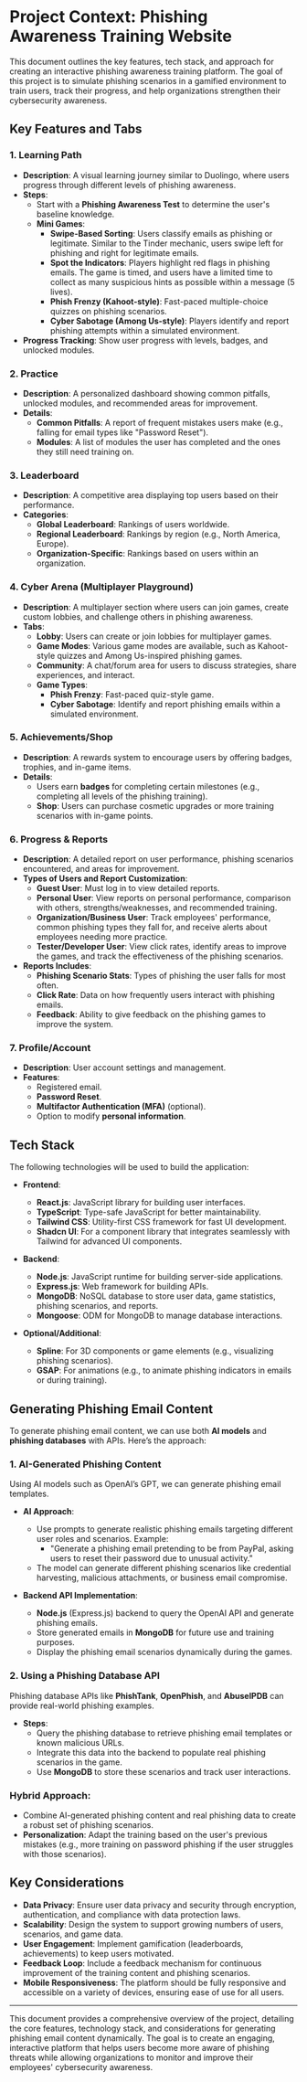 # Project Context: Phishing Awareness Training Website

This document outlines the key features, tech stack, and approach for creating an interactive phishing awareness training platform. The goal of this project is to simulate phishing scenarios in a gamified environment to train users, track their progress, and help organizations strengthen their cybersecurity awareness.

## Key Features and Tabs

### 1. **Learning Path**
- **Description**: A visual learning journey similar to Duolingo, where users progress through different levels of phishing awareness.
- **Steps**:
  - Start with a **Phishing Awareness Test** to determine the user's baseline knowledge.
  - **Mini Games**:
    - **Swipe-Based Sorting**: Users classify emails as phishing or legitimate. Similar to the Tinder mechanic, users swipe left for phishing and right for legitimate emails.
    - **Spot the Indicators**: Players highlight red flags in phishing emails. The game is timed, and users have a limited time to collect as many suspicious hints as possible within a message (5 lives).
    - **Phish Frenzy (Kahoot-style)**: Fast-paced multiple-choice quizzes on phishing scenarios.
    - **Cyber Sabotage (Among Us-style)**: Players identify and report phishing attempts within a simulated environment.
- **Progress Tracking**: Show user progress with levels, badges, and unlocked modules.

### 2. **Practice**
- **Description**: A personalized dashboard showing common pitfalls, unlocked modules, and recommended areas for improvement.
- **Details**:
  - **Common Pitfalls**: A report of frequent mistakes users make (e.g., falling for email types like "Password Reset").
  - **Modules**: A list of modules the user has completed and the ones they still need training on.

### 3. **Leaderboard**
- **Description**: A competitive area displaying top users based on their performance.
- **Categories**:
  - **Global Leaderboard**: Rankings of users worldwide.
  - **Regional Leaderboard**: Rankings by region (e.g., North America, Europe).
  - **Organization-Specific**: Rankings based on users within an organization.

### 4. **Cyber Arena (Multiplayer Playground)**
- **Description**: A multiplayer section where users can join games, create custom lobbies, and challenge others in phishing awareness.
- **Tabs**:
  - **Lobby**: Users can create or join lobbies for multiplayer games.
  - **Game Modes**: Various game modes are available, such as Kahoot-style quizzes and Among Us-inspired phishing games.
  - **Community**: A chat/forum area for users to discuss strategies, share experiences, and interact.
  - **Game Types**:
    - **Phish Frenzy**: Fast-paced quiz-style game.
    - **Cyber Sabotage**: Identify and report phishing emails within a simulated environment.

### 5. **Achievements/Shop**
- **Description**: A rewards system to encourage users by offering badges, trophies, and in-game items.
- **Details**:
  - Users earn **badges** for completing certain milestones (e.g., completing all levels of the phishing training).
  - **Shop**: Users can purchase cosmetic upgrades or more training scenarios with in-game points.

### 6. **Progress & Reports**
- **Description**: A detailed report on user performance, phishing scenarios encountered, and areas for improvement.
- **Types of Users and Report Customization**:
  - **Guest User**: Must log in to view detailed reports.
  - **Personal User**: View reports on personal performance, comparison with others, strengths/weaknesses, and recommended training.
  - **Organization/Business User**: Track employees' performance, common phishing types they fall for, and receive alerts about employees needing more practice.
  - **Tester/Developer User**: View click rates, identify areas to improve the games, and track the effectiveness of the phishing scenarios.
- **Reports Includes**:
  - **Phishing Scenario Stats**: Types of phishing the user falls for most often.
  - **Click Rate**: Data on how frequently users interact with phishing emails.
  - **Feedback**: Ability to give feedback on the phishing games to improve the system.

### 7. **Profile/Account**
- **Description**: User account settings and management.
- **Features**:
  - Registered email.
  - **Password Reset**.
  - **Multifactor Authentication (MFA)** (optional).
  - Option to modify **personal information**.

## Tech Stack

The following technologies will be used to build the application:

- **Frontend**: 
  - **React.js**: JavaScript library for building user interfaces.
  - **TypeScript**: Type-safe JavaScript for better maintainability.
  - **Tailwind CSS**: Utility-first CSS framework for fast UI development.
  - **Shadcn UI**: For a component library that integrates seamlessly with Tailwind for advanced UI components.

- **Backend**: 
  - **Node.js**: JavaScript runtime for building server-side applications.
  - **Express.js**: Web framework for building APIs.
  - **MongoDB**: NoSQL database to store user data, game statistics, phishing scenarios, and reports.
  - **Mongoose**: ODM for MongoDB to manage database interactions.

- **Optional/Additional**: 
  - **Spline**: For 3D components or game elements (e.g., visualizing phishing scenarios).
  - **GSAP**: For animations (e.g., to animate phishing indicators in emails or during training).
  
## Generating Phishing Email Content

To generate phishing email content, we can use both **AI models** and **phishing databases** with APIs. Here’s the approach:

### **1. AI-Generated Phishing Content**
Using AI models such as OpenAI’s GPT, we can generate phishing email templates. 
- **AI Approach**: 
  - Use prompts to generate realistic phishing emails targeting different user roles and scenarios. Example:
    - "Generate a phishing email pretending to be from PayPal, asking users to reset their password due to unusual activity."
  - The model can generate different phishing scenarios like credential harvesting, malicious attachments, or business email compromise.

- **Backend API Implementation**: 
  - **Node.js** (Express.js) backend to query the OpenAI API and generate phishing emails.
  - Store generated emails in **MongoDB** for future use and training purposes.
  - Display the phishing email scenarios dynamically during the games.

### **2. Using a Phishing Database API**
Phishing database APIs like **PhishTank**, **OpenPhish**, and **AbuseIPDB** can provide real-world phishing examples.
- **Steps**: 
  - Query the phishing database to retrieve phishing email templates or known malicious URLs.
  - Integrate this data into the backend to populate real phishing scenarios in the game.
  - Use **MongoDB** to store these scenarios and track user interactions.

### **Hybrid Approach**:
- Combine AI-generated phishing content and real phishing data to create a robust set of phishing scenarios.
- **Personalization**: Adapt the training based on the user's previous mistakes (e.g., more training on password phishing if the user struggles with those scenarios).

## Key Considerations

- **Data Privacy**: Ensure user data privacy and security through encryption, authentication, and compliance with data protection laws.
- **Scalability**: Design the system to support growing numbers of users, scenarios, and game data.
- **User Engagement**: Implement gamification (leaderboards, achievements) to keep users motivated.
- **Feedback Loop**: Include a feedback mechanism for continuous improvement of the training content and phishing scenarios.
- **Mobile Responsiveness**: The platform should be fully responsive and accessible on a variety of devices, ensuring ease of use for all users.

---

This document provides a comprehensive overview of the project, detailing the core features, technology stack, and considerations for generating phishing email content dynamically. The goal is to create an engaging, interactive platform that helps users become more aware of phishing threats while allowing organizations to monitor and improve their employees' cybersecurity awareness.
